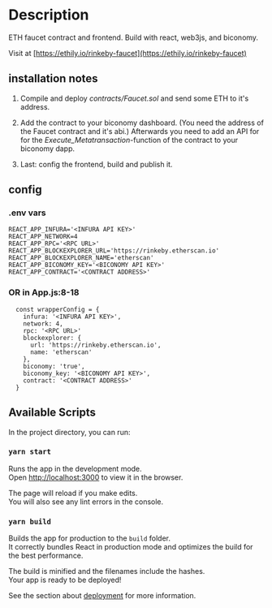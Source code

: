 # Description

ETH faucet contract and frontend. Build with react, web3js, and biconomy.

Visit at [https://ethily.io/rinkeby-faucet](https://ethily.io/rinkeby-faucet)

## installation notes

1. Compile and deploy *contracts/Faucet.sol* and send some ETH to it's address.

2. Add the contract to your biconomy dashboard. (You need the address of the Faucet contract and it's abi.) Afterwards you need to add an API for for the *Execute_Metatransaction*-function of the contract to your biconomy dapp.

3. Last: config the frontend, build and publish it.

## config

### .env vars
```
REACT_APP_INFURA='<INFURA API KEY>'
REACT_APP_NETWORK=4 
REACT_APP_RPC='<RPC URL>'
REACT_APP_BLOCKEXPLORER_URL='https://rinkeby.etherscan.io'
REACT_APP_BLOCKEXPLORER_NAME='etherscan'
REACT_APP_BICONOMY_KEY='<BICONOMY API KEY>'
REACT_APP_CONTRACT='<CONTRACT ADDRESS>'
```

### OR in App.js:8-18

```
  const wrapperConfig = {
    infura: '<INFURA API KEY>',
    network: 4,
    rpc: '<RPC URL>'
    blockexplorer: { 
      url: 'https://rinkeby.etherscan.io',
      name: 'etherscan'
    },
    biconomy: 'true',
    biconomy_key: '<BICONOMY API KEY>',
    contract: '<CONTRACT ADDRESS>'
  }
```

## Available Scripts

In the project directory, you can run:

### `yarn start`

Runs the app in the development mode.\
Open [http://localhost:3000](http://localhost:3000) to view it in the browser.

The page will reload if you make edits.\
You will also see any lint errors in the console.


### `yarn build`

Builds the app for production to the `build` folder.\
It correctly bundles React in production mode and optimizes the build for the best performance.

The build is minified and the filenames include the hashes.\
Your app is ready to be deployed!

See the section about [deployment](https://facebook.github.io/create-react-app/docs/deployment) for more information.

